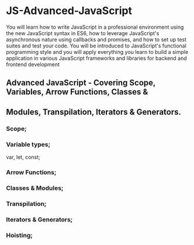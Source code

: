 # JS-Advanced-JavaScript
You will learn how to write JavaScript in a professional environment using the new 
JavaScript syntax in ES6, how to leverage JavaScript's asynchronous nature using 
callbacks and promises, and how to set up test suites and test your code. You will 
be introduced to JavaScript's functional programming style and you will apply 
everything you learn to build a simple application in various JavaScript frameworks 
and libraries for backend and frontend development

## Advanced JavaScript - Covering Scope, Variables, Arrow Functions, Classes &amp; 
## Modules, Transpilation, Iterators &amp; Generators.

### Scope;

### Variable types;
var, let, const;

### Arrow Functions;

### Classes &amp; Modules;

### Transpilation;

### Iterators &amp; Generators;


### Hoisting;


